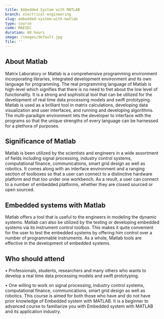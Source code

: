 ```yaml
---
title: Embedded System with MATLAB
branch: electrical-engineering
slug: embedded-system-with-matlab
type: course
code: MAESEC
duration: 60 hours
image: /images/default.jpg
file: ''
---
```

## About Matlab
Matrix Laboratory or Matlab is a comprehensive programming environment incorporating libraries, integrated development environment and its own language for programming. The real programming language of Matlab is high-level which signifies that there is no need to fret about the low level of functionality. It is a strong and sophistical tool that can be utilized for the development of real time data processing models and swift prototyping. Matlab is used as a brilliant tool in matrix calculations, developing data visualization and user interfaces, and running and developing algorithms. The multi-paradigm environment lets the developer to interface with the programs so that the unique strengths of every language can be harnessed for a plethora of purposes. 
## Significance of Matlab
Matlab is been utilized by the scientists and engineers in a wide assortment of fields including signal processing, industry control systems, computational finance, communications, smart grid design as well as robotics. It comes along with an interface environment and a ranging section of toolboxes so that a user can connect to a distinctive hardware platform and that too under one workbench. As a result, a user can connect to a number of embedded platforms, whether they are closed sourced or open sourced. 
## Embedded systems with Matlab
Matlab offers a tool that is useful to the engineers in modeling the dynamic systems. Matlab can also be utilized by the testing or developing embedded systems via its instrument control toolbox. This makes it quite convenient for the user to test the embedded systems by offering him control over a number of programmable instruments. As a whole, Matlab tools are effective in the development of embedded systems. 
## Who should attend
•	Professionals, students, researchers and many others who wants to develop a real time data processing models and swift prototyping.

•	One willing to work on signal processing, industry control systems, computational finance, communications, smart grid design as well as robotics.
This course is aimed for both those who have and do not have prior knowledge of Embedded system with MATLAB. It is a beginner to advanced course to familiarize you with Embedded system with MATLAB and its application industry.


